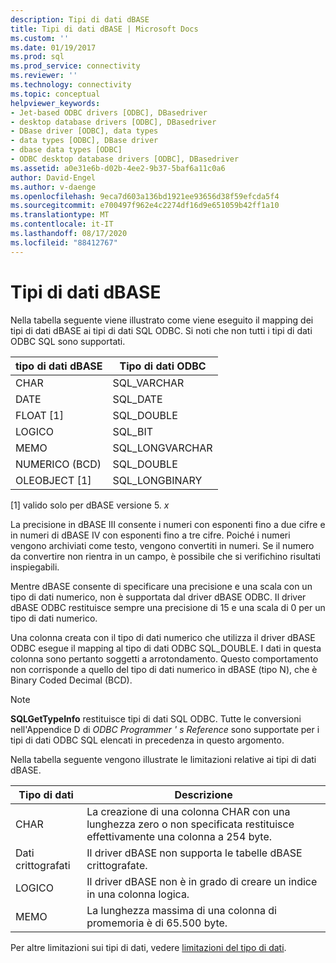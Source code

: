 ```yaml
---
description: Tipi di dati dBASE
title: Tipi di dati dBASE | Microsoft Docs
ms.custom: ''
ms.date: 01/19/2017
ms.prod: sql
ms.prod_service: connectivity
ms.reviewer: ''
ms.technology: connectivity
ms.topic: conceptual
helpviewer_keywords:
- Jet-based ODBC drivers [ODBC], DBasedriver
- desktop database drivers [ODBC], DBasedriver
- DBase driver [ODBC], data types
- data types [ODBC], DBase driver
- dbase data types [ODBC]
- ODBC desktop database drivers [ODBC], DBasedriver
ms.assetid: a0e31e6b-d02b-4ee2-9b37-5baf6a11c0a6
author: David-Engel
ms.author: v-daenge
ms.openlocfilehash: 9eca7d603a136bd1921ee93656d38f59efcda5f4
ms.sourcegitcommit: e700497f962e4c2274df16d9e651059b42ff1a10
ms.translationtype: MT
ms.contentlocale: it-IT
ms.lasthandoff: 08/17/2020
ms.locfileid: "88412767"
---
```

# <a name="dbase-data-types"></a>Tipi di dati dBASE
Nella tabella seguente viene illustrato come viene eseguito il mapping dei tipi di dati dBASE ai tipi di dati SQL ODBC. Si noti che non tutti i tipi di dati ODBC SQL sono supportati.  
  
|tipo di dati dBASE|Tipo di dati ODBC|  
|---------------------|--------------------|  
|CHAR|SQL_VARCHAR|  
|DATE|SQL_DATE|  
|FLOAT [1]|SQL_DOUBLE|  
|LOGICO|SQL_BIT|  
|MEMO|SQL_LONGVARCHAR|  
|NUMERICO (BCD)|SQL_DOUBLE|  
|OLEOBJECT [1]|SQL_LONGBINARY|  
  
 [1] valido solo per dBASE versione 5. *x*  
  
 La precisione in dBASE III consente i numeri con esponenti fino a due cifre e in numeri di dBASE IV con esponenti fino a tre cifre. Poiché i numeri vengono archiviati come testo, vengono convertiti in numeri. Se il numero da convertire non rientra in un campo, è possibile che si verifichino risultati inspiegabili.  
  
 Mentre dBASE consente di specificare una precisione e una scala con un tipo di dati numerico, non è supportata dal driver dBASE ODBC. Il driver dBASE ODBC restituisce sempre una precisione di 15 e una scala di 0 per un tipo di dati numerico.  
  
 Una colonna creata con il tipo di dati numerico che utilizza il driver dBASE ODBC esegue il mapping al tipo di dati ODBC SQL_DOUBLE. I dati in questa colonna sono pertanto soggetti a arrotondamento. Questo comportamento non corrisponde a quello del tipo di dati numerico in dBASE (tipo N), che è Binary Coded Decimal (BCD).  
  
> [!NOTE]  
>  **SQLGetTypeInfo** restituisce tipi di dati SQL ODBC. Tutte le conversioni nell'Appendice D di *ODBC Programmer ' s Reference* sono supportate per i tipi di dati ODBC SQL elencati in precedenza in questo argomento.  
  
 Nella tabella seguente vengono illustrate le limitazioni relative ai tipi di dati dBASE.  
  
|Tipo di dati|Descrizione|  
|---------------|-----------------|  
|CHAR|La creazione di una colonna CHAR con una lunghezza zero o non specificata restituisce effettivamente una colonna a 254 byte.|  
|Dati crittografati|Il driver dBASE non supporta le tabelle dBASE crittografate.|  
|LOGICO|Il driver dBASE non è in grado di creare un indice in una colonna logica.|  
|MEMO|La lunghezza massima di una colonna di promemoria è di 65.500 byte.|  
  
 Per altre limitazioni sui tipi di dati, vedere [limitazioni del tipo di dati](../../odbc/microsoft/data-type-limitations.md).

